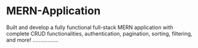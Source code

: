 # MERN-Application
Built and develop a fully functional full-stack MERN application with complete CRUD functionalities, authentication, pagination, sorting, filtering, and more!
.................